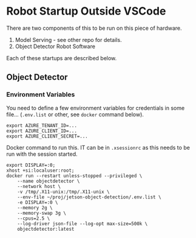 # Robot Startup Outside VSCode
There are two components of this to be run on this piece of hardware.
1. Model Serving - see other repo for details.
2. Object Detector Robot Software

Each of these startups are described below.

## Object Detector

### Environment Variables
You need to define a few environment variables for credentials in some file... (`.env.list` or other, see `docker` command below).
```
export AZURE_TENANT_ID=...
export AZURE_CLIENT_ID=...
export AZURE_CLIENT_SECRET=...
```
Docker command to run this. IT can be in `.xsessionrc` as this needs to be run with the session started.

```
export DISPLAY=:0;
xhost +si:localuser:root;
docker run --restart unless-stopped --privileged \
    --name objectdetector \
    --network host \
    -v /tmp/.X11-unix:/tmp/.X11-unix \
    --env-file ~/proj/jetson-object-detection/.env.list \
    -e DISPLAY=:0 \
    --memory 2g \
    --memory-swap 3g \
    --cpus=2.5 \
    --log-driver json-file --log-opt max-size=500k \
    objectdetector:latest
```